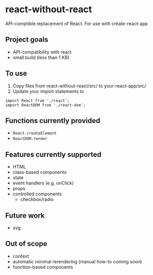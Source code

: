 # react-without-react
API-comptible replacement of React.  For use with create-react-app

## Project goals
* API-compatibility with react
* small build (less than 1 KB)

## To use
1. Copy files from react-without-react/src/ to your-react-app/src/
2. Update your import statements to
```
import React from './react';
import ReactDOM from './react-dom';
```

## Functions currently provided
* `React.createElement`
* `ReactDOM.render`

## Features currently supported
* HTML
* class-based components
* state
* event handlers (e.g. onClick)
* props
* controlled components
    * checkbox/radio

## Future work
* svg

## Out of scope
* context
* automatic minimal rerendering (manual how-to coming soon)
* function-based components
